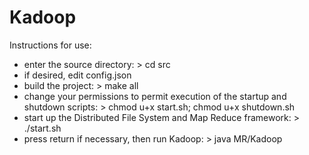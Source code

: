 Kadoop
======

Instructions for use:

* enter the source directory: > cd src
* if desired, edit config.json
* build the project: > make all
* change your permissions to permit execution of the startup and shutdown scripts: > chmod u+x start.sh; chmod u+x shutdown.sh
* start up the Distributed File System and Map Reduce framework: > ./start.sh 
* press return if necessary, then run Kadoop: > java MR/Kadoop
